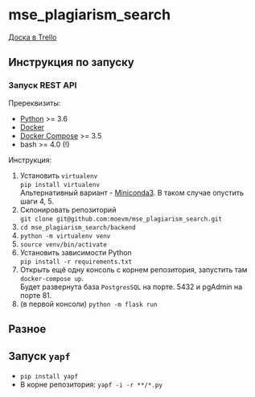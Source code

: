# mse_plagiarism_search

[Доска в Trello](https://trello.com/b/1opwXmzy)

## Инструкция по запуску
### Запуск REST API
Пререквизиты:
* [Python](https://www.python.org/) >= 3.6
* [Docker](https://docs.docker.com/get-docker/)
* [Docker Compose](https://docs.docker.com/compose/) >= 3.5
* bash >= 4.0 (!)

Инструкция:
1. Установить `virtualenv`  
`pip install virtualenv`  
Альтернативный вариант - [Miniconda3](https://docs.conda.io/en/latest/miniconda.html). В таком случае опустить шаги 4, 5.
2. Склонировать репозиторий  
`git clone git@github.com:moevm/mse_plagiarism_search.git`
3. `cd mse_plagiarism_search/backend`
4. `python -m virtualenv venv`
5. `source venv/bin/activate`
6. Установить зависимости Python  
`pip install -r requirements.txt`
7. Открыть ещё одну консоль с корнем репозитория, запустить там `docker-compose up`.  
Будет развернута база `PostgresSQL` на порте. 5432 и pgAdmin на порте 81.
8. (в первой консоли) `python -m flask run`


## Разное
## Запуск `yapf`
* `pip install yapf`
* В корне репозитория: `yapf -i -r **/*.py`
